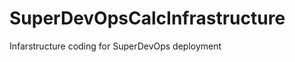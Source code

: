 SuperDevOpsCalcInfrastructure
=============================

Infarstructure coding for SuperDevOps deployment
